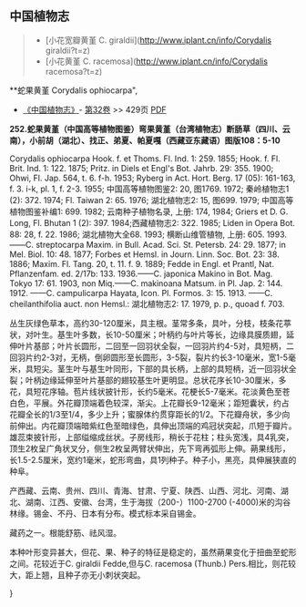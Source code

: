 
## 中国植物志

> * [小花宽瓣黄堇  C.  giraldii](http://www.iplant.cn/info/Corydalis giraldii?t=z)
> * [小花黄堇  C.  racemosa](http://www.iplant.cn/info/Corydalis racemosa?t=z)

**蛇果黄堇 Corydalis ophiocarpa",

* [《中国植物志》](http://www.iplant.cn/frps)- [第32卷](http://www.iplant.cn/frps/vol/32) >> 429页 [PDF](http://www.iplant.cn/frps/pdf/32/429a.pdf)

**252.蛇果黄堇（中国高等植物图鉴）弯果黄堇（台湾植物志）断肠草（四川、云南），小前胡（湖北）、找正、弟夏、帕夏嘎（西藏亚东藏语）图版108：5-10**

Corydalis ophiocarpa Hook. f. et Thoms. Fl. Ind. 1: 259. 1855; Hook. f. Fl. Brit. Ind. 1: 122. 1875; Pritz. in Diels et Engl's Bot. Jahrb. 29: 355. 1900; Ohwi, Fl. Jap. 564, t. 6. f-h. 1953; Ryberg in Act. Hort. Berg. 17 (05): 161-163, f. 3. i-k, pl. 1, f. 2-3. 1955; 中国高等植物图鉴2: 20, 图1769. 1972; 秦岭植物志1 (2): 372. 1974; Fl. Taiwan 2: 65. 1976; 湖北植物志2: 15, 图699. 1979; 中国高等植物图鉴补编1: 699. 1982; 云南种子植物名录, 上册: 174, 1984; Griers et D. G. Long, Fl. Bhutan 1 (2): 397. 1984;西藏植物志2: 322. 1985; Liden in Opera Bot. 88: 28, f. 22. 1986; 湖北植物大全68. 1993; 横断山维管植物, 上册: 605. 1993.——C. streptocarpa Maxim. in Bull. Acad. Sci. St. Petersb. 24: 29. 1877; in Mel. Biol. 10: 48. 1877; Forbes et Hemsl. in Journ. Linn. Soc. Bot. 23: 38. 1886; Maxim. Fl. Tang. 20, t. 11. f. 9. 1889; Fedde in Engl. et Prantl, Nat. Pflanzenfam. ed. 2/17b: 133. 1936.——C. japonica Makino in Bot. Mag. Tokyo 17: 61. 1903, non Miq.——C. makinoana Matsum. in Pl. Jap. 2: 144. 1912. ——C. campulicarpa Hayata, Icon. Pl. Formos. 3: 15. 1913. ——C. cheilanthifolia auct. non Hemsl.: 湖北植物志2: 17. 1979, p. p., quoad f. 703.

丛生灰绿色草本，高约30-120厘米，具主根。茎常多条，具叶，分枝，枝条花葶状，对叶生。基生叶多数，长10-50厘米；叶柄约与叶片等长，边缘具膜质翅，延伸叶片基部；叶片长圆形，二回至一回羽状全裂，一回羽片约4-5对，具短柄，二回羽片约2-3对，无柄，倒卵圆形至长圆形，3-5裂，裂片约长3-10毫米，宽1-5毫米，具短尖。茎生叶与基生叶同形，下部的具长柄，上部的具短柄，近一回羽状全裂；叶柄边缘延伸至叶片基部的翅较基生叶更明显。总状花序长10-30厘米，多花，具短花序轴。苞片线状披针形，长约5毫米。花梗长5-7毫米。花淡黄色至苍白色，平展。外花瓣顶端着色较深，渐尖。上花瓣长9-12毫米；距短囊状，约占花瓣全长的1/3至1/4，多少上升；蜜腺体约贯穿距长的1/2。下花瓣舟状，多少向前伸出。内花瓣顶端暗紫红色至暗绿色，具伸出顶端的鸡冠状突起，爪短于瓣片。雄蕊束披针形，上部缢缩成丝状。子房线形，稍长于花柱；柱头宽浅，具4乳突，顶生2枚呈广角状叉分，侧生2枚呈两臂状伸出，先下弯再弧形上伸。蒴果线形，长1.5-2.5厘米，宽约1毫米，蛇形弯曲，具1列种子。种子小，黑亮，具伸展狭直的种阜。

产西藏、云南、贵州、四川、青海、甘肃、宁夏、陕西、山西、河北、河南、湖北、湖南、江西、安徽、台湾，生于海拔（200-）1100-2700 (-4000)米的沟谷林缘。锡金、不丹、日本有分布。模式标本采自锡金。

藏药之一。根能舒筋、祛风湿。

本种叶形变异甚大，但花、果、种子的特征是稳定的，虽然蒴果变化于扭曲至蛇形之间。花较近于C. giraldii Fedde,但与C. racemosa (Thunb.) Pers.相比，则花较大，距上翘，且种子亦无小刺状突起。

}